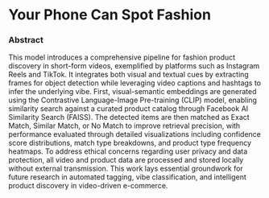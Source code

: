 # Your Phone Can Spot Fashion

### Abstract
This model introduces a comprehensive pipeline for fashion product discovery in short-form videos, exemplified by platforms such as Instagram Reels and TikTok. It integrates both visual and textual cues by extracting frames for object detection while leveraging video captions and hashtags to infer the underlying vibe. First, visual-semantic embeddings are generated using the Contrastive Language-Image Pre-training (CLIP) model, enabling similarity search against a curated product catalog through Facebook AI Similarity Search (FAISS). The detected items are then matched as Exact Match, Similar Match, or No Match to improve retrieval precision, with performance evaluated through detailed visualizations including confidence score distributions, match type breakdowns, and product type frequency heatmaps. To address ethical concerns regarding user privacy and data protection, all video and product data are processed and stored locally without external transmission. This work lays essential groundwork for future research in automated tagging, vibe classification, and intelligent product discovery in video-driven e-commerce.
